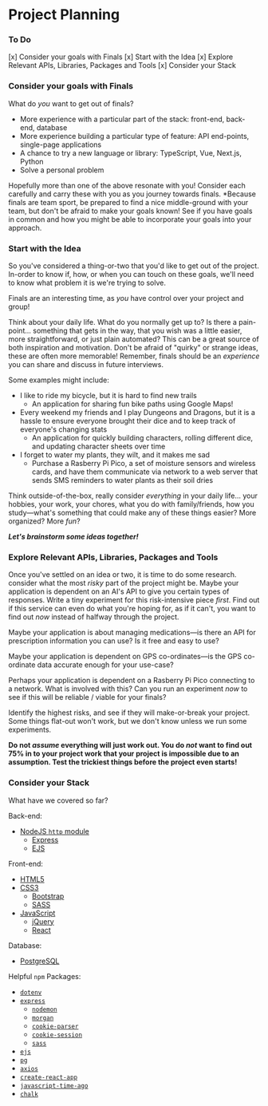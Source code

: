# Project Planning

### To Do
[x] Consider your goals with Finals
[x] Start with the Idea
[x] Explore Relevant APIs, Libraries, Packages and Tools
[x] Consider your Stack

### Consider your goals with Finals

What do *you* want to get out of finals?

* More experience with a particular part of the stack: front-end, back-end, database
* More experience building a particular type of feature: API end-points, single-page applications
* A chance to try a new language or library: TypeScript, Vue, Next.js, Python
* Solve a personal problem

Hopefully more than one of the above resonate with you! Consider each carefully and carry these with you as you journey towards finals. \*Because finals are team sport, be prepared to find a nice middle-ground with your team, but don't be afraid to make your goals known! See if you have goals in common and how you might be able to incorporate your goals into your approach.

### Start with the Idea

So you've considered a thing-or-two that you'd like to get out of the project. In-order to know if, how, or when you can touch on these goals, we'll need to know what problem it is we're trying to solve.

Finals are an interesting time, as *you* have control over your project and group!

Think about your daily life. What do you normally get up to? Is there a pain-point... something that gets in the way, that you wish was a little easier, more straightforward, or just plain automated? This can be a great source of both inspiration and motivation. Don't be afraid of "quirky" or strange ideas, these are often more memorable! Remember, finals should be an *experience* you can share and discuss in future interviews.

Some examples might include:

* I like to ride my bicycle, but it is hard to find new trails
    * An application for sharing fun bike paths using Google Maps!
* Every weekend my friends and I play Dungeons and Dragons, but it is a hassle to ensure everyone brought their dice and to keep track of everyone's changing stats
    * An application for quickly building characters, rolling different dice, and updating character sheets over time
* I forget to water my plants, they wilt, and it makes me sad
    * Purchase a Rasberry Pi Pico, a set of moisture sensors and wireless cards, and have them communicate via network to a web server that sends SMS reminders to water plants as their soil dries

Think outside-of-the-box, really consider *everything* in your daily life... your hobbies, your work, your chores, what you do with family/friends, how you study—what's something that could make any of these things easier? More organized? More *fun*?

***Let's brainstorm some ideas together!***

### Explore Relevant APIs, Libraries, Packages and Tools

Once you've settled on an idea or two, it is time to do some research. consider what the most *risky* part of the project might be. Maybe your application is dependent on an AI's API to give you certain types of responses. Write a tiny experiment for this risk-intensive piece *first*. Find out if this service can even do what you're hoping for, as if it can't, you want to find out *now* instead of halfway through the project.

Maybe your application is about managing medications—is there an API for prescription information you can use? Is it free and easy to use?

Maybe your application is dependent on GPS co-ordinates—is the GPS co-ordinate data accurate enough for your use-case?

Perhaps your application is dependent on a Rasberry Pi Pico connecting to a network. What is involved with this? Can you run an experiment *now* to see if this will be reliable / viable for your finals?

Identify the highest risks, and see if they will make-or-break your project. Some things flat-out won't work, but we don't know unless we run some experiments.

**Do not *assume* everything will just work out. You do *not* want to find out 75% in to your project work that your project is impossible due to an assumption. Test the trickiest things before the project even starts!**

### Consider your Stack

What have we covered so far?

Back-end:

* [NodeJS `http` module](https://nodejs.org/api/http.html#http)
    * [Express](https://expressjs.com/)
    * [EJS](https://ejs.co/)

Front-end:

* [HTML5](https://developer.mozilla.org/en-US/docs/Learn/HTML/Introduction_to_HTML/Getting_started)
* [CSS3](https://developer.mozilla.org/en-US/docs/Learn/CSS/First_steps/Getting_started)
    * [Bootstrap](https://getbootstrap.com/)
    * [SASS](https://sass-lang.com/)
* [JavaScript](https://developer.mozilla.org/en-US/docs/Learn/Getting_started_with_the_web/JavaScript_basics)
    * [jQuery](https://jquery.com/)
    * [React](https://react.dev/)

Database:

* [PostgreSQL](https://www.postgresql.org/)

Helpful `npm` Packages:

* [`dotenv`](https://www.npmjs.com/package/dotenv)
* [`express`](https://www.npmjs.com/package/express)
    * [`nodemon`](https://www.npmjs.com/package/nodemon)
    * [`morgan`](https://www.npmjs.com/package/morgan)
    * [`cookie-parser`](https://www.npmjs.com/package/cookie-parser)
    * [`cookie-session`](https://www.npmjs.com/package/cookie-session)
    * [`sass`](https://www.npmjs.com/package/sass)
* [`ejs`](https://www.npmjs.com/package/ejs)
* [`pg`](https://www.npmjs.com/package/pg)
* [`axios`](https://www.npmjs.com/package/axios)
* [`create-react-app`](https://www.npmjs.com/package/create-react-app)
* [`javascript-time-ago`](https://www.npmjs.com/package/javascript-time-ago)
* [`chalk`](https://www.npmjs.com/package/chalk)
